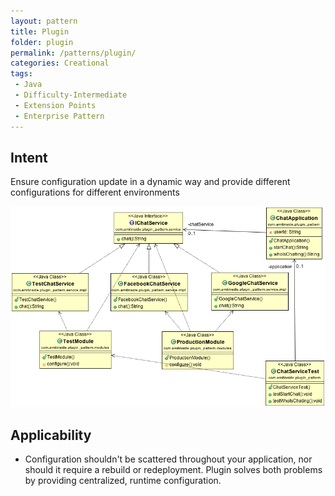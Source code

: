 ```yaml
---
layout: pattern
title: Plugin
folder: plugin
permalink: /patterns/plugin/
categories: Creational
tags:
 - Java
 - Difficulty-Intermediate
 - Extension Points
 - Enterprise Pattern
---
```


## Intent
Ensure configuration update in a dynamic way and provide different configurations for different environments

![alt text](./etc/plugin.png "Plugin Pattern")

## Applicability

* Configuration shouldn't be scattered throughout your application, nor should it require a rebuild or redeployment. Plugin solves both problems by providing centralized, runtime configuration.
